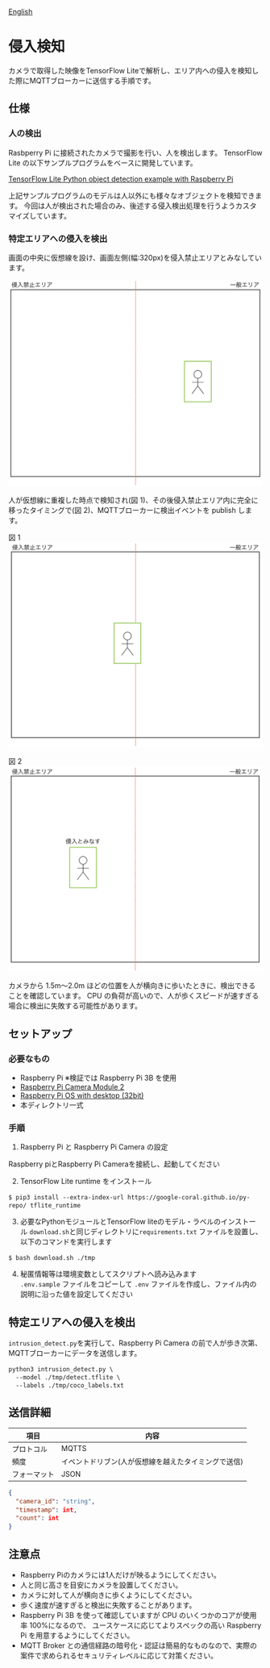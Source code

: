 [English](./README.en.md)

# 侵入検知

カメラで取得した映像をTensorFlow Liteで解析し、エリア内への侵入を検知した際にMQTTブローカーに送信する手順です。

## 仕様

### 人の検出

Rasbperry Pi に接続されたカメラで撮影を行い、人を検出します。
TensorFlow Lite の以下サンプルプログラムをベースに開発しています。

[TensorFlow Lite Python object detection example with Raspberry Pi](https://github.com/tensorflow/examples/tree/master/lite/examples/object_detection/raspberry_pi)

上記サンプルプログラムのモデルは人以外にも様々なオブジェクトを検知できます。
今回は人が検出された場合のみ、後述する侵入検出処理を行うようカスタマイズしています。

### 特定エリアへの侵入を検出

画面の中央に仮想線を設け、画面左側(幅:320px)を侵入禁止エリアとみなしています。

![](./img/flame0.png)

人が仮想線に重複した時点で検知され(図 1)、その後侵入禁止エリア内に完全に移ったタイミングで(図 2)、MQTTブローカーに検出イベントを publish します。

図 1
![](./img/flame1.png)

図 2
![](./img/flame2.png)

カメラから 1.5m〜2.0m ほどの位置を人が横向きに歩いたときに、検出できることを確認しています。
CPU の負荷が高いので、人が歩くスピードが速すぎる場合に検出に失敗する可能性があります。

## セットアップ

### 必要なもの

- Raspberry Pi ※検証では Raspberry Pi 3B を使用
- [Raspberry Pi Camera Module 2](https://www.raspberrypi.com/products/camera-module-v2/)
- [Raspberry Pi OS with desktop (32bit)](https://www.raspberrypi.org/software/operating-systems/#raspberry-pi-os-32-bit)
- 本ディレクトリ一式

### 手順

1. Raspberry Pi と Raspberry Pi Camera の設定

Raspberry piとRaspberry Pi Cameraを接続し、起動してください

2. TensorFlow Lite runtime をインストール
```
$ pip3 install --extra-index-url https://google-coral.github.io/py-repo/ tflite_runtime
```

3. 必要なPythonモジュールとTensorFlow liteのモデル・ラベルのインストール
`download.sh`と同じディレクトリに`requirements.txt` ファイルを設置し、以下のコマンドを実行します

```
$ bash download.sh ./tmp
```

4. 秘匿情報等は環境変数としてスクリプトへ読み込みます  
   `.env.sample` ファイルをコピーして `.env` ファイルを作成し、ファイル内の説明に沿った値を設定してください

## 特定エリアへの侵入を検出

`intrusion_detect.py`を実行して、Raspberry Pi Camera の前で人が歩き次第、MQTTブローカーにデータを送信します。

```
python3 intrusion_detect.py \
  --model ./tmp/detect.tflite \
  --labels ./tmp/coco_labels.txt
```

## 送信詳細

| 項目         | 内容                                                 |
| ------------ | ---------------------------------------------------- |
| プロトコル   | MQTTS                                                |
| 頻度         | イベントドリブン(人が仮想線を越えたタイミングで送信) |
| フォーマット | JSON                                                 |

```JSON
{
  "camera_id": "string",
  "timestamp": int,
  "count": int
}
```

## 注意点

- Raspberry Piのカメラには1人だけが映るようにしてください。
- 人と同じ高さを目安にカメラを設置してください。
- カメラに対して人が横向きに歩くようにしてください。
- 歩く速度が速すぎると検出に失敗することがあります。
- Raspberry Pi 3B を使って確認していますが CPU のいくつかのコアが使用率 100%になるので、 ユースケースに応じてよりスペックの高い Raspberry Pi を用意するようにしてください。
- MQTT Broker との通信経路の暗号化・認証は簡易的なものなので、実際の案件で求められるセキュリティレベルに応じて対策ください。
